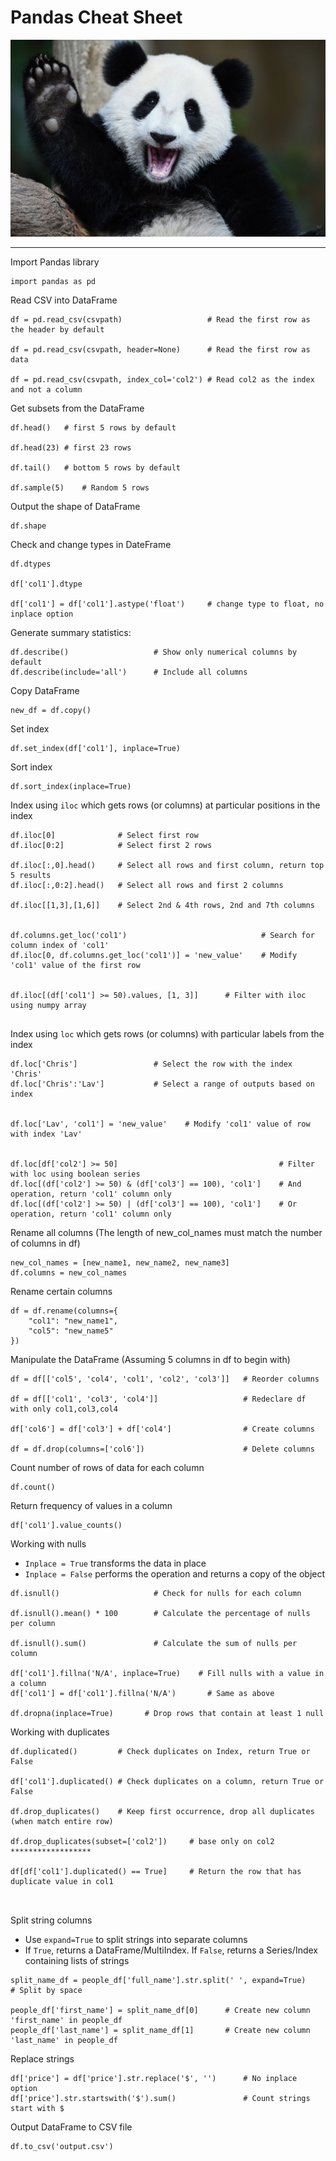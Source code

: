 # Pandas Cheat Sheet

<img src="Images\HiPanda.jpg" alt="drawing" width="600"/>

-----

Import Pandas library
```
import pandas as pd
```



Read CSV into DataFrame
```
df = pd.read_csv(csvpath)                   # Read the first row as the header by default

df = pd.read_csv(csvpath, header=None)      # Read the first row as data

df = pd.read_csv(csvpath, index_col='col2') # Read col2 as the index and not a column

```



Get subsets from the DataFrame
```
df.head()   # first 5 rows by default

df.head(23) # first 23 rows

df.tail()   # bottom 5 rows by default

df.sample(5)    # Random 5 rows

```



Output the shape of DataFrame
```
df.shape
```



Check and change types in DateFrame
```
df.dtypes

df['col1'].dtype

df['col1'] = df['col1'].astype('float')     # change type to float, no inplace option
```



Generate summary statistics:
```
df.describe()                   # Show only numerical columns by default
df.describe(include='all')      # Include all columns
```


Copy DataFrame
```
new_df = df.copy()
```



Set index
```
df.set_index(df['col1'], inplace=True)
```



Sort index
```
df.sort_index(inplace=True)
```

Index using `iloc` which gets rows (or columns) at particular positions in the index
```
df.iloc[0]              # Select first row
df.iloc[0:2]            # Select first 2 rows

df.iloc[:,0].head()     # Select all rows and first column, return top 5 results
df.iloc[:,0:2].head()   # Select all rows and first 2 columns

df.iloc[[1,3],[1,6]]    # Select 2nd & 4th rows, 2nd and 7th columns


df.columns.get_loc('col1')                              # Search for column index of 'col1'
df.iloc[0, df.columns.get_loc('col1')] = 'new_value'    # Modify 'col1' value of the first row


df.iloc[(df['col1'] >= 50).values, [1, 3]]      # Filter with iloc using numpy array
                   
```



Index using `loc` which gets rows (or columns) with particular labels from the index
```
df.loc['Chris']                 # Select the row with the index 'Chris'
df.loc['Chris':'Lav']           # Select a range of outputs based on index


df.loc['Lav', 'col1'] = 'new_value'    # Modify 'col1' value of row with index 'Lav'


df.loc[df['col2'] >= 50]                                    # Filter with loc using boolean series
df.loc[(df['col2'] >= 50) & (df['col3'] == 100), 'col1']    # And operation, return 'col1' column only
df.loc[(df['col2'] >= 50) | (df['col3'] == 100), 'col1']    # Or operation, return 'col1' column only
```



Rename all columns (The length of new_col_names must match the number of columns in df)
```
new_col_names = [new_name1, new_name2, new_name3]
df.columns = new_col_names
```



Rename certain columns
```
df = df.rename(columns={
    "col1": "new_name1",
    "col5": "new_name5"
})
```



Manipulate the DataFrame (Assuming 5 columns in df to begin with)
```
df = df[['col5', 'col4', 'col1', 'col2', 'col3']]   # Reorder columns

df = df[['col1', 'col3', 'col4']]                   # Redeclare df with only col1,col3,col4 

df['col6'] = df['col3'] + df['col4']                # Create columns

df = df.drop(columns=['col6'])                      # Delete columns
```



Count number of rows of data for each column
```
df.count()  
```



Return frequency of values in a column
```
df['col1'].value_counts()
```



Working with nulls
* `Inplace = True` transforms the data in place
* `Inplace = False` performs the operation and returns a copy of the object         
```
df.isnull()                     # Check for nulls for each column

df.isnull().mean() * 100        # Calculate the percentage of nulls per column

df.isnull().sum()               # Calculate the sum of nulls per column

df['col1'].fillna('N/A', inplace=True)    # Fill nulls with a value in a column
df['col1'] = df['col1'].fillna('N/A')       # Same as above

df.dropna(inplace=True)       # Drop rows that contain at least 1 null
```



Working with duplicates
```
df.duplicated()         # Check duplicates on Index, return True or False

df['col1'].duplicated() # Check duplicates on a column, return True or False

df.drop_duplicates()    # Keep first occurrence, drop all duplicates (when match entire row)

df.drop_duplicates(subset=['col2'])     # base only on col2 ******************

df[df['col1'].duplicated() == True]     # Return the row that has duplicate value in col1



```



Split string columns
* Use `expand=True` to split strings into separate columns
* If `True`, returns a DataFrame/MultiIndex. If `False`, returns a Series/Index containing lists of strings
```
split_name_df = people_df['full_name'].str.split(' ', expand=True)      # Split by space

people_df['first_name'] = split_name_df[0]      # Create new column 'first_name' in people_df
people_df['last_name'] = split_name_df[1]       # Create new column 'last_name' in people_df
```



Replace strings
```
df['price'] = df['price'].str.replace('$', '')      # No inplace option
df['price'].str.startswith('$').sum()               # Count strings start with $
```



Output DataFrame to CSV file
```
df.to_csv('output.csv')
```






